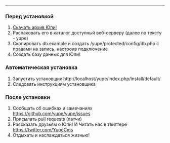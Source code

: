 
***

### Перед установкой
1. [Скачать архив Юпи!](https://github.com/yupe/yupe/tarball/master) 
1. Распаковать его в каталог доступный веб-серверу (далее по тексту - yupe)
1. Скопировать db.example и создать /yupe/protected/config/db.php с правами на запись, настроив подключение
1. Создать базу данных для Юпи!

### Автоматическая установка
1. Запустить установщик http://localhost/yupe/index.php/install/default/
1. Следовать инструкциям установщика

### После установки
1. Сообщать об ошибках и замечаниях https://github.com/yupe/yupe/issues
1. Присылать pull requests (патчи)
1. Рассказать друзьям о Юпи! И Читать нас в твиттере https://twitter.com/YupeCms
1. Отдыхать и наслаждаться жизнью!